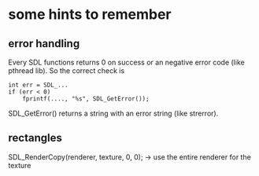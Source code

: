 some hints to remember
======================

error handling
--------------

Every SDL functions returns 0 on success or an negative error code (like pthread lib). So the correct check is

	int err = SDL_...
	if (err < 0)
		fprintf(...., "%s", SDL_GetError());


SDL_GetError() returns a string with an error string (like strerror).


rectangles
----------

SDL_RenderCopy(renderer, texture, 0, 0); -> use the entire renderer for the texture


